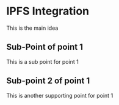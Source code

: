 # IPFS Integration

This is the main idea

## Sub-Point of point 1

This is a sub point for point 1
## Sub-point 2 of point 1
This is another supporting point for point 1
